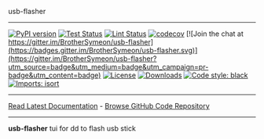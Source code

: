 usb-flasher
_________________

[![PyPI version](https://badge.fury.io/py/usb-flasher.svg)](http://badge.fury.io/py/usb-flasher)
[![Test Status](https://github.com/BrotherSymeon/usb-flasher/workflows/Test/badge.svg?branch=develop)](https://github.com/BrotherSymeon/usb-flasher/actions?query=workflow%3ATest)
[![Lint Status](https://github.com/BrotherSymeon/usb-flasher/workflows/Lint/badge.svg?branch=develop)](https://github.com/BrotherSymeon/usb-flasher/actions?query=workflow%3ALint)
[![codecov](https://codecov.io/gh/BrotherSymeon/usb-flasher/branch/main/graph/badge.svg)](https://codecov.io/gh/BrotherSymeon/usb-flasher)
[![Join the chat at https://gitter.im/BrotherSymeon/usb-flasher](https://badges.gitter.im/BrotherSymeon/usb-flasher.svg)](https://gitter.im/BrotherSymeon/usb-flasher?utm_source=badge&utm_medium=badge&utm_campaign=pr-badge&utm_content=badge)
[![License](https://img.shields.io/github/license/mashape/apistatus.svg)](https://pypi.python.org/pypi/usb-flasher/)
[![Downloads](https://pepy.tech/badge/usb-flasher)](https://pepy.tech/project/usb-flasher)
[![Code style: black](https://img.shields.io/badge/code%20style-black-000000.svg)](https://github.com/psf/black)
[![Imports: isort](https://img.shields.io/badge/%20imports-isort-%231674b1?style=flat&labelColor=ef8336)](https://timothycrosley.github.io/isort/)
_________________

[Read Latest Documentation](https://BrotherSymeon.github.io/usb-flasher/) - [Browse GitHub Code Repository](https://github.com/BrotherSymeon/usb-flasher/)
_________________

**usb-flasher** tui for dd to flash usb stick
